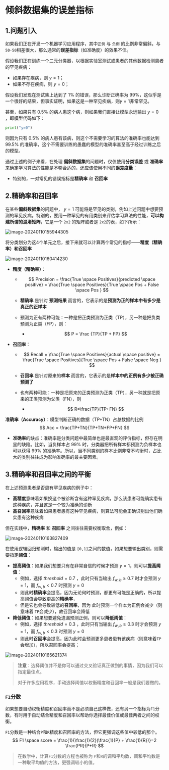 # 倾斜数据集的误差指标

## 1.问题引入

如果我们正在开发一个机器学习应用程序，其中`正例` 与 `负例` 的比例非常偏斜，与 `50-50`相差很大，那么通常的**误差指标**（如准确度）的效果不佳。



假设我们正在训练一个二元分类器，以根据实验室测试或患者的其他数据检测患者的罕见疾病：

- 如果存在疾病，则 $y=1$；
- 如果不存在疾病，则 $y=0$；

 假设我们发现在测试集上达到了 $1 \%$ 的错误，那么诊断正确率为 $99 \%$，这似乎是一个很好的结果，但事实证明，如果这是一种罕见疾病，则$y=1$非常罕见。

甚至，如果只有 $0.5 \%$ 的病人患这个病，则如果我们直接让模型永远输出 $y=0$ ，即模型代码如下：

```python
print("y=0")
```

则因为只有 $0.5 \%$ 的病人患有该病，则这个不需要学习的算法的准确率也能达到 $99.5\%$ 的准确率，这个不需要训练的愚蠢的模型的准确率甚至高于经过训练之后的模型。



通过上述的例子来看，在处理 **偏斜数据集**的问题时，仅仅使用**分类误差** 或 **准确率** 来确定学习算法的性能是不够合适的，还应该使用不同的**误差度量**：

- 特别的，一对常见的错误指标是**精确率** 和 **召回率**



## 2.精确率和召回率

在某些**偏斜数据集**的问题中， $y=1$ 可能将是罕见的类别，例如上述问题中想要预测的罕见疾病。特别的，要用一种罕见的有用类别来评估学习算法的性能，**可以构建所谓的混淆矩阵**，它是一个 `2x2` 的矩阵或者是 `2x2`的表，如下所示：

![image-20240110155944305](C:\Users\chen\AppData\Roaming\Typora\typora-user-images\image-20240110155944305.png)

将分类划分为这4个单元之后，接下来就可以计算两个常见的指标——**精度（精确率）和召回率**

![image-20240110160414230](C:\Users\chen\AppData\Roaming\Typora\typora-user-images\image-20240110160414230.png)

- **精度（精确率）**：

  - $$
    Precision = \frac{True \space Positives}{predicted \space positive}
    = \frac{True \space Positives}{True \space Pos + False \space Pos }
    $$

  - **精确率** 是针对 **预测结果** 而言的，它表示的是**预测为正的样本中有多少是真正的正样本**

  - 预测为正有两种可能：一种是把正类预测为正类（TP），另一种是把负类预测为正类（FP），则：

    - $$
      P = \frac {TP}{TP + FP}
      $$

      

- **召回率**：

  - $$
    Recall = \frac{True \space Positives}{actual \space positive}
    = \frac{True \space Positives}{True \space Pos + False \space Neg }
    $$

  - **召回率** 是针对原来的**样本** 而言的，它表示的是**样本中的正例有多少被正确预测了**

  - 也有两种可能：一种是把原来的正类预测为正类（TP），另一种就是把原来的正类预测为父类（FN），则

    - $$
      R=\frac{TP}{TP+FN}
      $$

      

**准确率（Accuracy）**：模型判断正确的数据（TP+TN）占总数据的比例
$$
Acc = \frac{TP+TN}{TP+TN+FP+FN}
$$

- **准确率**的缺点：准确率是分类问题中最简单也是最直观的评价指标，但存在明显的缺陷。比如，当负样本占 $99\%$ 时，分类器把所有样本都预测为负样本也可以获得 $99\%$ 的准确率。所以，当不同类别的样本比例非常不均衡时，占比大的类别往往成为影响准确率的最主要因素。



## 3.精确率和召回率之间的平衡

在上述预测患者是否患有罕见疾病的例子中：

- **高精度**意味着如果换这个被诊断含有这种罕见疾病，那么该患者可能确实患有这种疾病，并且这是一个较为准确的诊断
- **高召回率**意味着如果患者患有这种罕见疾病，则算法可能会正确识别出他们确实患有这种疾病



但在实践中，**精确率** 和 **召回率** 之间往往需要权衡取舍，例如：

![image-20240110163827409](C:\Users\chen\AppData\Roaming\Typora\typora-user-images\image-20240110163827409.png)

在使用逻辑回归预测时，输出的值是 `[0,1]`之间的数值，如果想要输出类别，则需要指定**阈值**：

- **提高阈值**：如果我们想要只有在非常自信的时候才预测 $y=1$，则可以**提高阈值**：
  - 例如，选择 $threshold=0.7$ ，此时只有当输出 $f_{w,b} \ge 0.7$ 时才会预测 $y=1$，而 $f_{w,b} \lt 0.7$ 时预测 $y=0$
  - 则此时**精确率**会提高，因为无论何时预测，都更有可能是正确的，所以提高阈值会导致更高的**精确率**，
  - 但是它也会导致较低的**召回率**，因为 此时预测一个样本为正例会减少（则意味着 `TP`会减少），故召回率会降低
- **降低阈值**：如果想要避免遗漏预测正例，则可以**降低阈值**：
  - 例如，选择 $threshold=0.3$ ，此时只有当输出 $f_{w,b} \ge 0.3$ 时才会预测 $y=1$，而 $f_{w,b} \lt 0.3$ 时预测 $y=0$
  - 则此时**召回率**会提高，因为此时会预测更多患者患有该疾病（则意味着`TP`会增加），所以召回率会提高；

![image-20240110165621374](C:\Users\chen\AppData\Roaming\Typora\typora-user-images\image-20240110165621374.png)

> **注意**：选择阈值并不是你可以通过交叉验证真正做到的事情，因为我们可以指定最佳点。
>
> 对于许多应用程序，手动选择阈值以权衡精度和召回率一般是我们要做的。



### `F1`分数

如果想要自动权衡精度和召回率而不是必须自己这样做，还有另一个指标为`F1`分数，有时用于自动结合精度和召回率以帮助你选择最佳价值或最佳两者之间的权衡。

`F1`分数是一种结合`P`和`R`精度和召回率的方法，但它更强调这些值中较低的那个。
$$
F1 \space score = \frac{1}{\frac{1}{2}(\frac{1}{P} + \frac{1}{R})}=2 \frac{PR}{P+R}
$$

> 在数学中，计算`F1`分数的方程也被称为 `P`和`R`的调和平均数，调和平均数是一种取平均值的方法，更强调较小的值。

